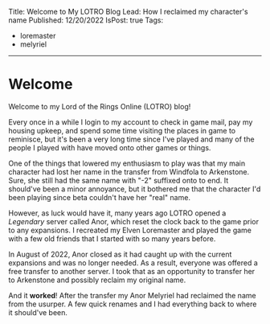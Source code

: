 Title: Welcome to My LOTRO Blog
Lead: How I reclaimed my character's name
Published: 12/20/2022
IsPost: true
Tags:
  - loremaster
  - melyriel
---
# Welcome

Welcome to my Lord of the Rings Online (LOTRO) blog!

<!--more-->

Every once in a while I login to my account to check in game mail,
pay my housing upkeep, and spend some time visiting the places in game
to reminisce, but it's been a very long time since I've played and many
of the people I played with have moved onto other games or things.

One of the things that lowered my enthusiasm to play was that my main
character had lost her name in the transfer from Windfola to Arkenstone.
Sure, she still had the same name with "-2" suffixed onto to end. It
should've been a minor annoyance, but it bothered me that the character
I'd been playing since beta couldn't have her "real" name.

However, as luck would have it, many years ago LOTRO opened a *Legendary*
server called Anor, which reset the clock back to the game prior to any
expansions. I recreated my Elven Loremaster and played the game with a
few old friends that I started with so many years before.

In August of 2022, Anor closed as it had caught up with the current
expansions and was no longer needed. As a result, everyone was offered
a free transfer to another server. I took that as an opportunity to
transfer her to Arkenstone and possibly reclaim my original name.

And it **worked**! After the transfer my Anor Melyriel had reclaimed
the name from the usurper. A few quick renames and I had everything
back to where it should've been.
